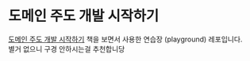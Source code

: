 # 도메인 주도 개발 시작하기
[도메인 주도 개발 시작하기](https://www.yes24.com/Product/Goods/108431347) 책을 보면서 사용한 연습장 (playground) 레포입니다.  
별거 없으니 구경 안하시는걸 추천합니당
